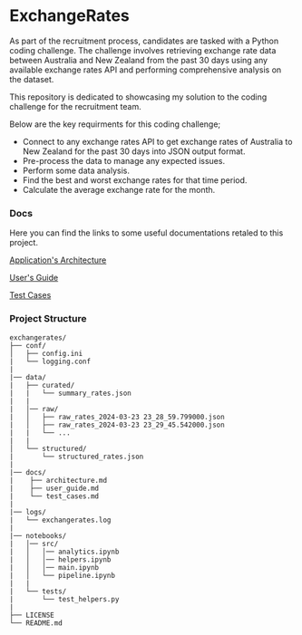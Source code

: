 # ExchangeRates

As part of the recruitment process, candidates are tasked with a Python coding challenge. The challenge involves retrieving exchange rate data between Australia and New Zealand from the past 30 days using any available exchange rates API and performing comprehensive analysis on the dataset.

This repository is dedicated to showcasing my solution to the coding challenge for the recruitment team.

Below are the key requirments for this coding challenge;

- Connect to any exchange rates API to get exchange rates of Australia to New Zealand for the past 30 days into JSON output format.
- Pre-process the data to manage any expected issues.
- Perform some data analysis.
- Find the best and worst exchange rates for that time period.
- Calculate the average exchange rate for the month.

### Docs

Here you can find the links to some useful documentations retaled to this project.

[Application's Architecture](https://github.com/aarjmand/exchangerates/tree/main/docs/architecture.md)

[User's Guide](https://github.com/aarjmand/exchangerates/tree/main/docs/user_guide.md)

[Test Cases](https://github.com/aarjmand/exchangerates/tree/main/docs/test_cases.md)

### Project Structure

```
exchangerates/
├── conf/
│   ├── config.ini
|   └── logging.conf
|
|── data/
|   ├── curated/
|   |   └── summary_rates.json
|   |
|   │── raw/
|   │   ├── raw_rates_2024-03-23 23_28_59.799000.json
|   │   ├── raw_rates_2024-03-23 23_29_45.542000.json
|   |   └── ...
|   |
│   └── structured/
|       └── structured_rates.json
|
|── docs/
|    ├── architecture.md
|    ├── user_guide.md
|    └── test_cases.md
|
|── logs/
|   └── exchangerates.log
|
|── notebooks/
|   │── src/
|   │   │── analytics.ipynb
|   │   │── helpers.ipynb
|   │   │── main.ipynb
|   │   └── pipeline.ipynb
|   |
|   └── tests/
|       └── test_helpers.py
|
├── LICENSE
└── README.md
 
```
